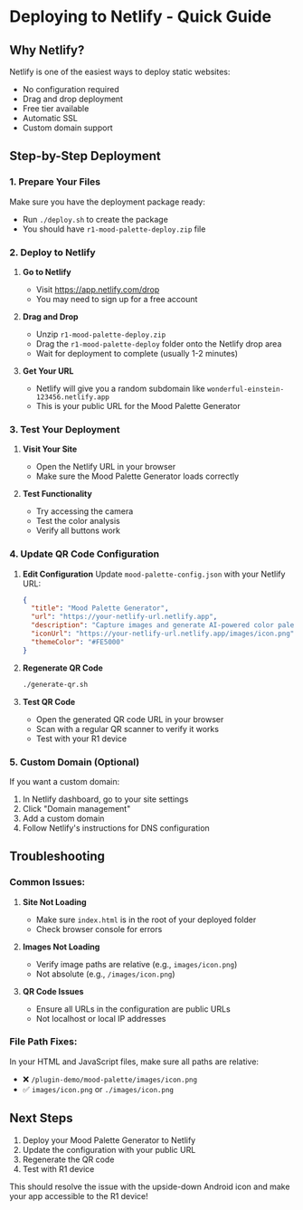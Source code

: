 # Deploying to Netlify - Quick Guide

## Why Netlify?

Netlify is one of the easiest ways to deploy static websites:
- No configuration required
- Drag and drop deployment
- Free tier available
- Automatic SSL
- Custom domain support

## Step-by-Step Deployment

### 1. Prepare Your Files
Make sure you have the deployment package ready:
- Run `./deploy.sh` to create the package
- You should have `r1-mood-palette-deploy.zip` file

### 2. Deploy to Netlify

1. **Go to Netlify**
   - Visit https://app.netlify.com/drop
   - You may need to sign up for a free account

2. **Drag and Drop**
   - Unzip `r1-mood-palette-deploy.zip` 
   - Drag the `r1-mood-palette-deploy` folder onto the Netlify drop area
   - Wait for deployment to complete (usually 1-2 minutes)

3. **Get Your URL**
   - Netlify will give you a random subdomain like `wonderful-einstein-123456.netlify.app`
   - This is your public URL for the Mood Palette Generator

### 3. Test Your Deployment

1. **Visit Your Site**
   - Open the Netlify URL in your browser
   - Make sure the Mood Palette Generator loads correctly

2. **Test Functionality**
   - Try accessing the camera
   - Test the color analysis
   - Verify all buttons work

### 4. Update QR Code Configuration

1. **Edit Configuration**
   Update `mood-palette-config.json` with your Netlify URL:
   ```json
   {
     "title": "Mood Palette Generator",
     "url": "https://your-netlify-url.netlify.app",
     "description": "Capture images and generate AI-powered color palettes with the R1 device",
     "iconUrl": "https://your-netlify-url.netlify.app/images/icon.png",
     "themeColor": "#FE5000"
   }
   ```

2. **Regenerate QR Code**
   ```bash
   ./generate-qr.sh
   ```

3. **Test QR Code**
   - Open the generated QR code URL in your browser
   - Scan with a regular QR scanner to verify it works
   - Test with your R1 device

### 5. Custom Domain (Optional)

If you want a custom domain:

1. In Netlify dashboard, go to your site settings
2. Click "Domain management"
3. Add a custom domain
4. Follow Netlify's instructions for DNS configuration

## Troubleshooting

### Common Issues:

1. **Site Not Loading**
   - Make sure `index.html` is in the root of your deployed folder
   - Check browser console for errors

2. **Images Not Loading**
   - Verify image paths are relative (e.g., `images/icon.png`)
   - Not absolute (e.g., `/images/icon.png`)

3. **QR Code Issues**
   - Ensure all URLs in the configuration are public URLs
   - Not localhost or local IP addresses

### File Path Fixes:

In your HTML and JavaScript files, make sure all paths are relative:
- ❌ `/plugin-demo/mood-palette/images/icon.png`
- ✅ `images/icon.png` or `./images/icon.png`

## Next Steps

1. Deploy your Mood Palette Generator to Netlify
2. Update the configuration with your public URL
3. Regenerate the QR code
4. Test with R1 device

This should resolve the issue with the upside-down Android icon and make your app accessible to the R1 device!